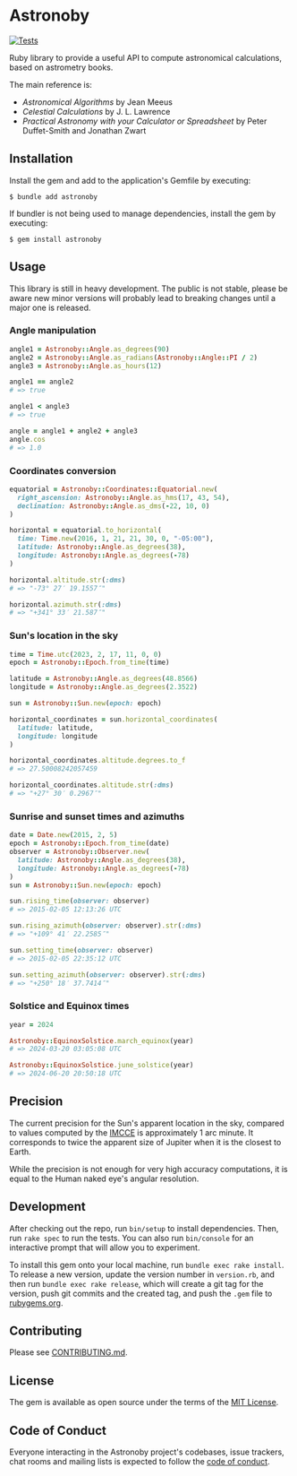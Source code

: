 # Astronoby

[![Tests](https://github.com/rhannequin/astronoby/workflows/Ruby/badge.svg)](https://github.com/rhannequin/astronoby/actions?query=workflow%3ARuby)

Ruby library to provide a useful API to compute astronomical calculations, based
on astrometry books.

The main reference is:
- _Astronomical Algorithms_ by Jean Meeus
- _Celestial Calculations_ by J. L. Lawrence
- _Practical Astronomy with your Calculator or Spreadsheet_ by Peter
  Duffet-Smith and Jonathan Zwart

## Installation

Install the gem and add to the application's Gemfile by executing:

    $ bundle add astronoby

If bundler is not being used to manage dependencies, install the gem by
executing:

    $ gem install astronoby

## Usage

This library is still in heavy development. The public is not stable, please
be aware new minor versions will probably lead to breaking changes until a
major one is released.

### Angle manipulation

```rb
angle1 = Astronoby::Angle.as_degrees(90)
angle2 = Astronoby::Angle.as_radians(Astronoby::Angle::PI / 2)
angle3 = Astronoby::Angle.as_hours(12)

angle1 == angle2
# => true

angle1 < angle3
# => true

angle = angle1 + angle2 + angle3
angle.cos
# => 1.0
```

### Coordinates conversion

```rb
equatorial = Astronoby::Coordinates::Equatorial.new(
  right_ascension: Astronoby::Angle.as_hms(17, 43, 54),
  declination: Astronoby::Angle.as_dms(-22, 10, 0)
)

horizontal = equatorial.to_horizontal(
  time: Time.new(2016, 1, 21, 21, 30, 0, "-05:00"),
  latitude: Astronoby::Angle.as_degrees(38),
  longitude: Astronoby::Angle.as_degrees(-78)
)

horizontal.altitude.str(:dms)
# => "-73° 27′ 19.1557″"

horizontal.azimuth.str(:dms)
# => "+341° 33′ 21.587″"
```

### Sun's location in the sky

```rb
time = Time.utc(2023, 2, 17, 11, 0, 0)
epoch = Astronoby::Epoch.from_time(time)

latitude = Astronoby::Angle.as_degrees(48.8566)
longitude = Astronoby::Angle.as_degrees(2.3522)

sun = Astronoby::Sun.new(epoch: epoch)

horizontal_coordinates = sun.horizontal_coordinates(
  latitude: latitude,
  longitude: longitude
)

horizontal_coordinates.altitude.degrees.to_f
# => 27.50008242057459

horizontal_coordinates.altitude.str(:dms)
# => "+27° 30′ 0.2967″"
```

### Sunrise and sunset times and azimuths

```rb
date = Date.new(2015, 2, 5)
epoch = Astronoby::Epoch.from_time(date)
observer = Astronoby::Observer.new(
  latitude: Astronoby::Angle.as_degrees(38),
  longitude: Astronoby::Angle.as_degrees(-78)
)
sun = Astronoby::Sun.new(epoch: epoch)

sun.rising_time(observer: observer)
# => 2015-02-05 12:13:26 UTC

sun.rising_azimuth(observer: observer).str(:dms)
# => "+109° 41′ 22.2585″"

sun.setting_time(observer: observer)
# => 2015-02-05 22:35:12 UTC

sun.setting_azimuth(observer: observer).str(:dms)
# => "+250° 18′ 37.7414″"
```

### Solstice and Equinox times

```rb
year = 2024

Astronoby::EquinoxSolstice.march_equinox(year)
# => 2024-03-20 03:05:08 UTC

Astronoby::EquinoxSolstice.june_solstice(year)
# => 2024-06-20 20:50:18 UTC
```

## Precision

The current precision for the Sun's apparent location in the sky, compared 
to values computed by the [IMCCE] is approximately 1 arc minute. It corresponds
to twice the apparent size of Jupiter when it is the closest to Earth.

While the precision is not enough for very high accuracy computations, it is
equal to the Human naked eye's angular resolution.

[IMCCE]: https://www.imcce.fr

## Development

After checking out the repo, run `bin/setup` to install dependencies. Then, run
`rake spec` to run the tests. You can also run `bin/console` for an interactive
prompt that will allow you to experiment.

To install this gem onto your local machine, run `bundle exec rake install`. To
release a new version, update the version number in `version.rb`, and then run
`bundle exec rake release`, which will create a git tag for the version, push
git commits and the created tag, and push the `.gem` file to [rubygems.org].

[rubygems.org]: https://rubygems.org

## Contributing

Please see [CONTRIBUTING.md](https://github.com/rhannequin/astronoby/blob/main/CONTRIBUTING.md).

[code of conduct]: https://github.com/rhannequin/astronoby/blob/main/CODE_OF_CONDUCT.md

## License

The gem is available as open source under the terms of the [MIT License].

[MIT License]: https://opensource.org/licenses/MIT

## Code of Conduct

Everyone interacting in the Astronoby project's codebases, issue trackers, chat
rooms and mailing lists is expected to follow the [code of conduct].

[code of conduct]: https://github.com/rhannequin/astronoby/blob/main/CODE_OF_CONDUCT.md
